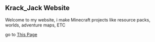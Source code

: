 ## Krack_Jack Website

Welcome to my website, i make Minecraft projects like resource packs, worlds, adventure maps, ETC

go to [This Page](Https://Krack-Jack.Github.Io/Projects)

